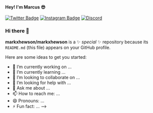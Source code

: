 #### Hey! I'm Marcus 😎

[![Twitter Badge](https://img.shields.io/badge/-Twitter-e4405f?style=for-the-badge&logo=Twitter)](https://www.twitter.com/_Lotho_)
[![Instagram Badge](https://img.shields.io/badge/-Instagram-e4405f?style=for-the-badge&logo=Instagram&color=blueviolet)](https://www.instagram.com/markxhewson)
[![Discord](https://img.shields.io/badge/Discord-Join!-6a0dad)](marcuz#9158)


### Hi there 👋

**markxhewson/markxhewson** is a ✨ _special_ ✨ repository because its `README.md` (this file) appears on your GitHub profile.

Here are some ideas to get you started:

- 🔭 I’m currently working on ...
- 🌱 I’m currently learning ...
- 👯 I’m looking to collaborate on ...
- 🤔 I’m looking for help with ...
- 💬 Ask me about ...
- 📫 How to reach me: ...
- 😄 Pronouns: ...
- ⚡ Fun fact: ...
-->
